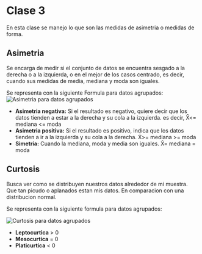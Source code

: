 # Clase 3

En esta clase se manejo lo que son las medidas de asimetria o medidas de forma. 

## Asimetria
Se encarga de medir si el conjunto de datos se encuentra sesgado a la derecha o a la izquierda, o en el mejor de los casos centrado, es decir, cuando sus medidas de media, mediana y moda son iguales.

Se representa con la siguiente Formula para datos agrupados:
![Asimetria para datos agrupados](https://tse3.mm.bing.net/th/id/OIP.LbfUZpfnT7ZYvrzxhWAJTwHaCz?r=0&rs=1&pid=ImgDetMain&o=7&rm=3)

- **Asimetria negativa:** Si el resultado es negativo, quiere decir que los datos tienden a estar a la derecha y su cola a la izquierda.
es decir, X̄<= mediana <= moda
- **Asimetria positiva:** Si el resultado es positivo, indica que los datos tienden a ir a la izquierda y su cola a la derecha.
X̄>= mediana >= moda
- **Simetria:** Cuando la mediana, moda y media son iguales. X̄= mediana = moda

## Curtosis
Busca ver como se distribuyen nuestros datos alrededor de mi muestra. Que tan picudo o aplanados estan mis datos. En comparacion con una distribucion normal. 

Se representa con la siguiente formula para datos agrupados:

![Curtosis para datos agrupados](https://assets.isu.pub/document-structure/201111162654-62d6e4b562d72903a2c7aea1c6fc6650/v1/1692f5a859a00b7bcae0e3c5e9dfde5b.jpg)

- **Leptocurtica** > 0 
- **Mesocurtica** = 0
- **Platicurtica** < 0